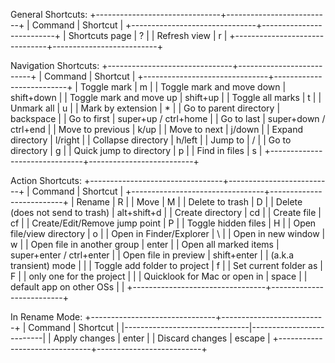 General Shortcuts:
+-------------------------------+--------------------------+
|            Command            |         Shortcut         |
+-------------------------------+--------------------------+
| Shortcuts page                | ?                        |
| Refresh view                  | r                        |
+-------------------------------+--------------------------+

Navigation Shortcuts:
+-------------------------------+--------------------------+
|            Command            |         Shortcut         |
+-------------------------------+--------------------------+
| Toggle mark                   | m                        |
| Toggle mark and move down     | shift+down               |
| Toggle mark and move up       | shift+up                 |
| Toggle all marks              | t                        |
| Unmark all                    | u                        |
| Mark by extension             | *                        |
| Go to parent directory        | backspace                |
| Go to first                   | super+up / ctrl+home     |
| Go to last                    | super+down / ctrl+end    |
| Move to previous              | k/up                     |
| Move to next                  | j/down                   |
| Expand directory              | l/right                  |
| Collapse directory            | h/left                   |
| Jump to                       | /                        |
| Go to directory               | g                        |
| Quick jump to directory       | p                        |
| Find in files                 | s                        |
+-------------------------------+--------------------------+

Action Shortcuts:
+---------------------------------+--------------------------+
|             Command             |         Shortcut         |
+---------------------------------+--------------------------+
| Rename                          | R                        |
| Move                            | M                        |
| Delete to trash                 | D                        |
| Delete (does not send to trash) | alt+shift+d              |
| Create directory                | cd                       |
| Create file                     | cf                       |
| Create/Edit/Remove jump point   | P                        |
| Toggle hidden files             | H                        |
| Open file/view directory        | o                        |
| Open in Finder/Explorer         | \                        |
| Open in new window              | w                        |
| Open file in another group      | enter                    |
| Open all marked items           | super+enter / ctrl+enter |
| Open file in preview            | shift+enter              |
| (a.k.a transient) mode          |                          |
| Toggle add folder to project    | f                        |
| Set current folder as           | F                        |
| only one for the project        |                          |
| Quicklook for Mac or open in    | space                    |
| default app on other OSs        |                          |
+---------------------------------+--------------------------+

In Rename Mode:
+-------------------------------+--------------------------+
|            Command            |         Shortcut         |
|-------------------------------|--------------------------|
| Apply changes                 | enter                    |
| Discard changes               | escape                   |
+-------------------------------+--------------------------+
